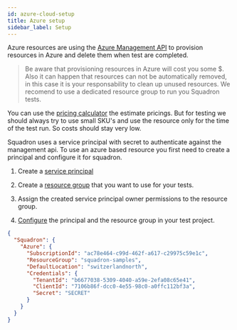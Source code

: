 ```yaml
---
id: azure-cloud-setup
title: Azure setup
sidebar_label: Setup
---
```


Azure resources are using the [Azure Management API](https://docs.microsoft.com/en-us/rest/api/azure/)
to provision resources in Azure and delete them when test are completed.

> Be aware that provisioning resources in Azure will cost you some \$.
> Also it can happen that resources can not be automatically removed, in this case it is your
> responsability to clean up unused resources. We recomend to use a dedicated resource group
> to run you Squadron tests.

You can use the [pricing calculator](https://azure.microsoft.com/en-us/pricing/calculator)
the estimate pricings. But for testing we should always try to use small SKU's and use the resource
only for the time of the test run. So costs should stay very low.

Squadron uses a service principal with secret to authenticate against the management api.
To use an azure based resource you first need to create a principal and configure it for squadron.

1. Create a [service principal](https://docs.microsoft.com/en-us/azure/active-directory/develop/howto-create-service-principal-portal)

2. Create a [resource group](https://docs.microsoft.com/en-us/azure/azure-resource-manager/manage-resource-groups-portal) that you want to use for your tests.

3. Assign the created service principal owner permissions to the resource group.

4. [Configure](configuration.md#azure-cloud-configuration) the principal and the resource group in your test project.

```json
{
  "Squadron": {
    "Azure": {
      "SubscriptionId": "ac78e464-c99d-462f-a617-c29975c59e1c",
      "ResourceGroup": "squadron-samples",
      "DefaultLocation": "switzerlandnorth",
      "Credentials": {
        "TenantId": "b6677038-5309-4040-a59e-2efa08c65e41",
        "ClientId": "7106b86f-dcc0-4e55-98c0-a0ffc112bf3a",
        "Secret": "SECRET"
      }
    }
  }
}
```
